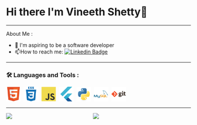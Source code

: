 <h1> Hi there I'm Vineeth Shetty👋</h1>

--- 

About Me :
- :telescope: I'm aspiring to be a software developer 
- :mailbox:How to reach me: [![Linkedin Badge](https://img.shields.io/badge/-Vineeth_Shetty-blue?style=flat&logo=Linkedin&logoColor=white)](https://www.linkedin.com/in/vineeth-shetty-978268187/)

---

### :hammer_and_wrench: Languages and Tools :
<div>
  <img src="https://github.com/devicons/devicon/blob/master/icons/html5/html5-original.svg" title="HTML5" alt="HTML" width="40" height="40"/>&nbsp;
  <img src="https://github.com/devicons/devicon/blob/master/icons/css3/css3-plain-wordmark.svg"  title="CSS3" alt="CSS" width="40" height="40"/>&nbsp;
  <img src="https://github.com/devicons/devicon/blob/master/icons/javascript/javascript-original.svg" title="JavaScript" alt="JavaScript" width="40" height="40"/>&nbsp;
  <img src="https://github.com/devicons/devicon/blob/master/icons/flutter/flutter-original.svg" title="Flutter" alt="Flutter" width="40" height="40"/>&nbsp;
  <img src="https://github.com/devicons/devicon/blob/master/icons/python/python-original.svg" title="Python" alt="Python" width="40" height="40"/>&nbsp;
  <img src="https://github.com/devicons/devicon/blob/master/icons/mysql/mysql-original-wordmark.svg" title="MySQL"  alt="MySQL" width="40" height="40"/>&nbsp;
  <img src="https://github.com/devicons/devicon/blob/master/icons/git/git-original-wordmark.svg" title="Git" **alt="Git" width="40" height="40"/>
</div>

---

<div>
  <img align="left"  width="47%" src="https://github-readme-stats.vercel.app/api?username=Vineeth-Shetty3&show_icons=true&theme=tokyonight"/>
  <img align="left" width="47%" src="https://github-readme-stats.vercel.app/api/top-langs/?username=Vineeth-Shetty3&hide_progress=true&theme=synthwave&langs_count=8"/>
</div>




